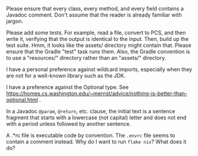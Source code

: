 Please ensure that every class, every method, and every field contains a Javadoc comment.  Don't assume that the reader is already familiar with jargon.

Please add some tests.  For example, read a file, convert to PCS, and then write it, verifying that the output is identical to the input.  Then, build up the test suite.
Hmm, it looks like the assets/ directory might contain that.  Please ensure that the Gradle "test" task runs them.  Also, the Gradle convention is to use a "resources/" directory rather than an "assets/" directory.

I have a personal preference against wildcard imports, especially when they are not for a well-known library such as the JDK.

I have a preference against the Optional type.  See https://homes.cs.washington.edu/~mernst/advice/nothing-is-better-than-optional.html .

In a Javadoc `@param`, `@return`, etc. clause, the initial text is a sentence fragment that starts with a lowercase (not capital) letter and does not end with a period unless followed by another sentence.

A .*rc file is executable code by convention.  The `.envrc` file seems to contain a comment instead.  Why do I want to run `flake nix`?  What does it do?
